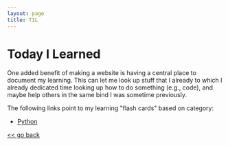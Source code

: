 ```yaml
---
layout: page
title: TIL
---
```



# Today I Learned
One added benefit of making a website is having a central place to document my 
learning. This can let me look up stuff that I already to which I already 
dedicated time looking up how to do something (e.g., code), and maybe help 
others in the same bind I was sometime previously.


The following links point to my learning "flash cards" based on category:


- [Python](./python/index.md)


[<< go back](../index.md)
